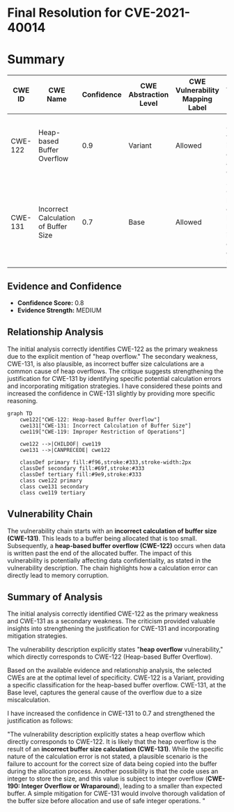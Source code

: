 # Final Resolution for CVE-2021-40014

# Summary
| CWE ID | CWE Name | Confidence | CWE Abstraction Level | CWE Vulnerability Mapping Label | CWE-Vulnerability Mapping Notes |
|---|---|---|---|---|---|
| CWE-122 | Heap-based Buffer Overflow | 0.9 | Variant | Allowed | Primary CWE: The vulnerability is explicitly described as a heap overflow. |
| CWE-131 | Incorrect Calculation of Buffer Size | 0.7 | Base | Allowed | Secondary CWE: The heap overflow is likely caused by an incorrect calculation of the buffer size. |

## Evidence and Confidence

*   **Confidence Score:** 0.8
*   **Evidence Strength:** MEDIUM

## Relationship Analysis
The initial analysis correctly identifies CWE-122 as the primary weakness due to the explicit mention of "heap overflow." The secondary weakness, CWE-131, is also plausible, as incorrect buffer size calculations are a common cause of heap overflows. The critique suggests strengthening the justification for CWE-131 by identifying specific potential calculation errors and incorporating mitigation strategies. I have considered these points and increased the confidence in CWE-131 slightly by providing more specific reasoning.

```mermaid
graph TD
    cwe122["CWE-122: Heap-based Buffer Overflow"]
    cwe131["CWE-131: Incorrect Calculation of Buffer Size"]
    cwe119["CWE-119: Improper Restriction of Operations"]

    cwe122 -->|CHILDOF| cwe119
    cwe131 -->|CANPRECEDE| cwe122

    classDef primary fill:#f96,stroke:#333,stroke-width:2px
    classDef secondary fill:#69f,stroke:#333
    classDef tertiary fill:#9e9,stroke:#333
    class cwe122 primary
    class cwe131 secondary
    class cwe119 tertiary
```

## Vulnerability Chain
The vulnerability chain starts with an **incorrect calculation of buffer size (CWE-131)**. This leads to a buffer being allocated that is too small. Subsequently, a **heap-based buffer overflow (CWE-122)** occurs when data is written past the end of the allocated buffer. The impact of this vulnerability is potentially affecting data confidentiality, as stated in the vulnerability description. The chain highlights how a calculation error can directly lead to memory corruption.

## Summary of Analysis
The initial analysis correctly identified CWE-122 as the primary weakness and CWE-131 as a secondary weakness. The criticism provided valuable insights into strengthening the justification for CWE-131 and incorporating mitigation strategies.

The vulnerability description explicitly states "**heap overflow** vulnerability," which directly corresponds to CWE-122 (Heap-based Buffer Overflow).

Based on the available evidence and relationship analysis, the selected CWEs are at the optimal level of specificity. CWE-122 is a Variant, providing a specific classification for the heap-based buffer overflow. CWE-131, at the Base level, captures the general cause of the overflow due to a size miscalculation.

I have increased the confidence in CWE-131 to 0.7 and strengthened the justification as follows:

"The vulnerability description explicitly states a heap overflow which directly corresponds to CWE-122. It is likely that the heap overflow is the result of an **incorrect buffer size calculation (CWE-131)**. While the specific nature of the calculation error is not stated, a plausible scenario is the failure to account for the correct size of data being copied into the buffer during the allocation process. Another possibility is that the code uses an integer to store the size, and this value is subject to integer overflow (**CWE-190: Integer Overflow or Wraparound**), leading to a smaller than expected buffer. A simple mitigation for CWE-131 would involve thorough validation of the buffer size before allocation and use of safe integer operations.
"